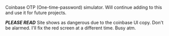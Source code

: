 Coinbase OTP (One-time-password) simulator. 
Will continue adding to this and use it for future projects.

***PLEASE READ***
Site shows as dangerous due to the coinbase UI copy. Don't be alarmed.
I'll fix the red screen at a different time. Busy atm.
